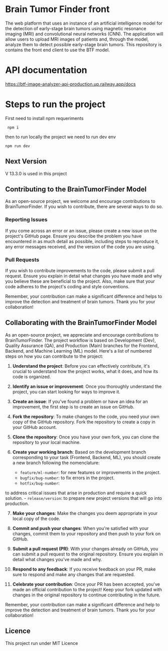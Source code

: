 
# Brain Tumor Finder front 

The web platform that uses an instance of an artificial intelligence model for the detection of early-stage brain tumors using magnetic resonance imaging (MRI) and convolutional neural networks (CNN). The application will allow users to upload MRI images of patients and, through the model, analyze them to detect possible early-stage brain tumors. This repository is contains the front end client to use the BTF model.

# API documentation 

https://btf-image-analyzer-api-production.up.railway.app/docs

# Steps to run the project

 First need to install npm requeriments

     npm i

then to run locally the project we need to run dev env

    npm run dev 


## Next Version

V 13.3.0 is used in this project


## Contributing to the BrainTumorFinder Model

As an open-source project, we welcome and encourage contributions to BrainTumorFinder. If you wish to contribute, there are several ways to do so.

### Reporting Issues

If you come across an error or an issue, please create a new issue on the project's GitHub page. Ensure you describe the problem you have encountered in as much detail as possible, including steps to reproduce it, any error messages received, and the version of the code you are using.

### Pull Requests

If you wish to contribute improvements to the code, please submit a pull request. Ensure you explain in detail what changes you have made and why you believe these are beneficial to the project. Also, make sure that your code adheres to the project's coding and style conventions.

Remember, your contribution can make a significant difference and helps to improve the detection and treatment of brain tumors. Thank you for your collaboration!

## Collaborating with the BrainTumorFinder Model

As an open-source project, we appreciate and encourage contributions to BrainTumorFinder. The project workflow is based on Development (Dev), Quality Assurance (QA), and Production (Main) branches for the Frontend, Backend, and Machine Learning (ML) model. Here's a list of numbered steps on how you can contribute to the project:

1. **Understand the project**: Before you can effectively contribute, it's crucial to understand how the project works, what it does, and how its code is organized.

2. **Identify an issue or improvement**: Once you thoroughly understand the project, you can start looking for ways to improve it.

3. **Create an issue**: If you've found a problem or have an idea for an improvement, the first step is to create an issue on GitHub.

4. **Fork the repository**: To make changes to the code, you need your own copy of the GitHub repository. Fork the repository to create a copy in your GitHub account.

5. **Clone the repository**: Once you have your own fork, you can clone the repository to your local machine.

6. **Create your working branch**: Based on the development branch corresponding to your task (Frontend, Backend, ML), you should create a new branch following the nomenclature:

    - `feature/ml-number`: for new features or improvements in the project.
    - `bugfix/bug-number`: to fix errors in the project.
    - `hotfix/bug-number`:

to address critical issues that arise in production and require a quick solution.
    - `release/version`: to prepare new project versions that will go into production.

7. **Make your changes**: Make the changes you deem appropriate in your local copy of the code.

8. **Commit and push your changes**: When you're satisfied with your changes, commit them to your repository and then push to your fork on GitHub.

9. **Submit a pull request (PR)**: With your changes already on GitHub, you can submit a pull request to the original repository. Ensure you explain in detail what changes you've made and why.

10. **Respond to any feedback**: If you receive feedback on your PR, make sure to respond and make any changes that are requested.

11. **Celebrate your contribution**: Once your PR has been accepted, you've made an official contribution to the project! Keep your fork updated with changes in the original repository to continue contributing in the future.

Remember, your contribution can make a significant difference and help to improve the detection and treatment of brain tumors. Thank you for your collaboration!



## Licence

This project run under MIT Licence
